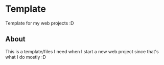 # Template

Template for my web projects :D

## About

This is a template/files I need when I start a new web project since that's what I do mostly :D
